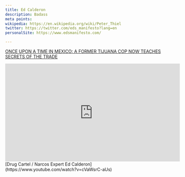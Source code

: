 ```yaml
---
title: Ed Calderon
description: Badass
meta points:
wikipedia: https://en.wikipedia.org/wiki/Peter_Thiel
twitter: https://twitter.com/eds_manifesto?lang=en
personalSite: https://www.edsmanifesto.com/

---
```



[ONCE UPON A TIME IN MEXICO: A FORMER TIJUANA COP NOW TEACHES SECRETS OF THE TRADE](https://coffeeordie.com/mexican-police-ed-calderon/)

<iframe width="560" height="315" src="https://www.youtube.com/embed/cVaWsrC-aUs" title="YouTube video player" frameborder="0" allow="accelerometer; autoplay; clipboard-write; encrypted-media; gyroscope; picture-in-picture" allowfullscreen></iframe>
[Drug Cartel / Narcos Expert Ed Calderon](https://www.youtube.com/watch?v=cVaWsrC-aUs)
